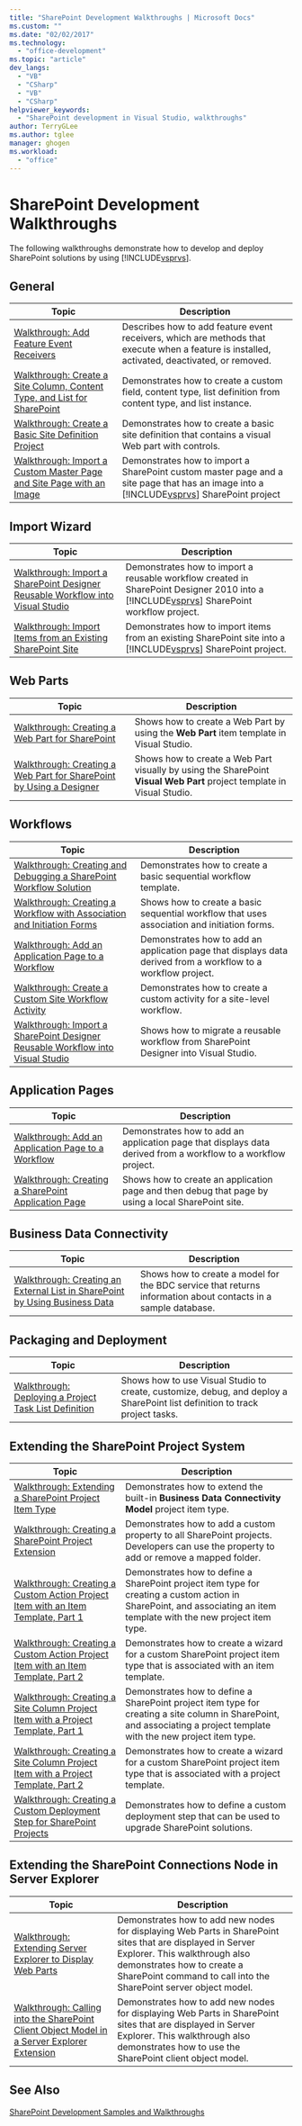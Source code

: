 ```yaml
---
title: "SharePoint Development Walkthroughs | Microsoft Docs"
ms.custom: ""
ms.date: "02/02/2017"
ms.technology: 
  - "office-development"
ms.topic: "article"
dev_langs: 
  - "VB"
  - "CSharp"
  - "VB"
  - "CSharp"
helpviewer_keywords: 
  - "SharePoint development in Visual Studio, walkthroughs"
author: TerryGLee
ms.author: tglee
manager: ghogen
ms.workload: 
  - "office"
---
```

# SharePoint Development Walkthroughs
  The following walkthroughs demonstrate how to develop and deploy SharePoint solutions by using [!INCLUDE[vsprvs](../sharepoint/includes/vsprvs-md.md)].  
  
## General  
  
|Topic|Description|  
|-----------|-----------------|  
|[Walkthrough: Add Feature Event Receivers](../sharepoint/walkthrough-add-feature-event-receivers.md)|Describes how to add feature event receivers, which are methods that execute when a feature is installed, activated, deactivated, or removed.|  
|[Walkthrough: Create a Site Column, Content Type, and List for SharePoint](../sharepoint/walkthrough-create-a-site-column-content-type-and-list-for-sharepoint.md)|Demonstrates how to create a custom field, content type, list definition from content type, and list instance.|  
|[Walkthrough: Create a Basic Site Definition Project](../sharepoint/walkthrough-create-a-basic-site-definition-project.md)|Demonstrates how to create a basic site definition that contains a visual Web part with controls.|  
|[Walkthrough: Import a Custom Master Page and Site Page with an Image](../sharepoint/walkthrough-import-a-custom-master-page-and-site-page-with-an-image.md)|Demonstrates how to import a SharePoint custom master page and a site page that has an image into a [!INCLUDE[vsprvs](../sharepoint/includes/vsprvs-md.md)] SharePoint project|  
  
## Import Wizard  
  
|Topic|Description|  
|-----------|-----------------|  
|[Walkthrough: Import a SharePoint Designer Reusable Workflow into Visual Studio](../sharepoint/walkthrough-import-a-sharepoint-designer-reusable-workflow-into-visual-studio.md)|Demonstrates how to import a reusable workflow created in SharePoint Designer 2010 into a [!INCLUDE[vsprvs](../sharepoint/includes/vsprvs-md.md)] SharePoint workflow project.|  
|[Walkthrough: Import Items from an Existing SharePoint Site](../sharepoint/walkthrough-import-items-from-an-existing-sharepoint-site.md)|Demonstrates how to import items from an existing SharePoint site into a [!INCLUDE[vsprvs](../sharepoint/includes/vsprvs-md.md)] SharePoint project.|  
  
## Web Parts  
  
|Topic|Description|  
|-----------|-----------------|  
|[Walkthrough: Creating a Web Part for SharePoint](../sharepoint/walkthrough-creating-a-web-part-for-sharepoint.md)|Shows how to create a Web Part by using the **Web Part** item template in Visual Studio.|  
|[Walkthrough: Creating a Web Part for SharePoint by Using a Designer](../sharepoint/walkthrough-creating-a-web-part-for-sharepoint-by-using-a-designer.md)|Shows how to create a Web Part visually by using the SharePoint **Visual Web Part** project template in Visual Studio.|  
  
## Workflows  
  
|Topic|Description|  
|-----------|-----------------|  
|[Walkthrough: Creating and Debugging a SharePoint Workflow Solution](../sharepoint/walkthrough-creating-and-debugging-a-sharepoint-workflow-solution.md)|Demonstrates how to create a basic sequential workflow template.|  
|[Walkthrough: Creating a Workflow with Association and Initiation Forms](../sharepoint/walkthrough-creating-a-workflow-with-association-and-initiation-forms.md)|Shows how to create a basic sequential workflow that uses association and initiation forms.|  
|[Walkthrough: Add an Application Page to a Workflow](../sharepoint/walkthrough-add-an-application-page-to-a-workflow.md)|Demonstrates how to add an application page that displays data derived from a workflow to a workflow project.|  
|[Walkthrough: Create a Custom Site Workflow Activity](../sharepoint/walkthrough-create-a-custom-site-workflow-activity.md)|Demonstrates how to create a custom activity for a site-level workflow.|  
|[Walkthrough: Import a SharePoint Designer Reusable Workflow into Visual Studio](../sharepoint/walkthrough-import-a-sharepoint-designer-reusable-workflow-into-visual-studio.md)|Shows how to migrate a reusable workflow from SharePoint Designer into Visual Studio.|  
  
## Application Pages  
  
|Topic|Description|  
|-----------|-----------------|  
|[Walkthrough: Add an Application Page to a Workflow](../sharepoint/walkthrough-add-an-application-page-to-a-workflow.md)|Demonstrates how to add an application page that displays data derived from a workflow to a workflow project.|  
|[Walkthrough: Creating a SharePoint Application Page](../sharepoint/walkthrough-creating-a-sharepoint-application-page.md)|Shows how to create an application page and then debug that page by using a local SharePoint site.|  
  
## Business Data Connectivity  
  
|Topic|Description|  
|-----------|-----------------|  
|[Walkthrough: Creating an External List in SharePoint by Using Business Data](../sharepoint/walkthrough-creating-an-external-list-in-sharepoint-by-using-business-data.md)|Shows how to create a model for the BDC service that returns information about contacts in a sample database.|  
  
## Packaging and Deployment  
  
|Topic|Description|  
|-----------|-----------------|  
|[Walkthrough: Deploying a Project Task List Definition](../sharepoint/walkthrough-deploying-a-project-task-list-definition.md)|Shows how to use Visual Studio to create, customize, debug, and deploy a SharePoint list definition to track project tasks.|  
  
## Extending the SharePoint Project System  
  
|Topic|Description|  
|-----------|-----------------|  
|[Walkthrough: Extending a SharePoint Project Item Type](../sharepoint/walkthrough-extending-a-sharepoint-project-item-type.md)|Demonstrates how to extend the built-in **Business Data Connectivity Model** project item type.|  
|[Walkthrough: Creating a SharePoint Project Extension](../sharepoint/walkthrough-creating-a-sharepoint-project-extension.md)|Demonstrates how to add a custom property to all SharePoint projects. Developers can use the property to add or remove a mapped folder.|  
|[Walkthrough: Creating a Custom Action Project Item with an Item Template, Part 1](../sharepoint/walkthrough-creating-a-custom-action-project-item-with-an-item-template-part-1.md)|Demonstrates how to define a SharePoint project item type for creating a custom action in SharePoint, and associating an item template with the new project item type.|  
|[Walkthrough: Creating a Custom Action Project Item with an Item Template, Part 2](../sharepoint/walkthrough-creating-a-custom-action-project-item-with-an-item-template-part-2.md)|Demonstrates how to create a wizard for a custom SharePoint project item type that is associated with an item template.|  
|[Walkthrough: Creating a Site Column Project Item with a Project Template, Part 1](../sharepoint/walkthrough-creating-a-site-column-project-item-with-a-project-template-part-1.md)|Demonstrates how to define a SharePoint project item type for creating a site column in SharePoint, and associating a project template with the new project item type.|  
|[Walkthrough: Creating a Site Column Project Item with a Project Template, Part 2](../sharepoint/walkthrough-creating-a-site-column-project-item-with-a-project-template-part-2.md)|Demonstrates how to create a wizard for a custom SharePoint project item type that is associated with a project template.|  
|[Walkthrough: Creating a Custom Deployment Step for SharePoint Projects](../sharepoint/walkthrough-creating-a-custom-deployment-step-for-sharepoint-projects.md)|Demonstrates how to define a custom deployment step that can be used to upgrade SharePoint solutions.|  
  
## Extending the SharePoint Connections Node in Server Explorer  
  
|Topic|Description|  
|-----------|-----------------|  
|[Walkthrough: Extending Server Explorer to Display Web Parts](../sharepoint/walkthrough-extending-server-explorer-to-display-web-parts.md)|Demonstrates how to add new nodes for displaying Web Parts in SharePoint sites that are displayed in Server Explorer. This walkthrough also demonstrates how to create a SharePoint command to call into the SharePoint server object model.|  
|[Walkthrough: Calling into the SharePoint Client Object Model in a Server Explorer Extension](../sharepoint/walkthrough-calling-into-the-sharepoint-client-object-model-in-a-server-explorer-extension.md)|Demonstrates how to add new nodes for displaying Web Parts in SharePoint sites that are displayed in Server Explorer. This walkthrough also demonstrates how to use the SharePoint client object model.|  
  
## See Also  
 [SharePoint Development Samples and Walkthroughs](../sharepoint/sharepoint-development-samples-and-walkthroughs.md)  
  
  
